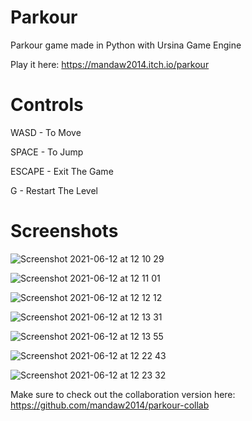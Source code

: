 # Parkour
Parkour game made in Python with Ursina Game Engine

Play it here: https://mandaw2014.itch.io/parkour


# Controls

WASD - To Move

SPACE - To Jump

ESCAPE - Exit The Game

G - Restart The Level


# Screenshots

![Screenshot 2021-06-12 at 12 10 29](https://user-images.githubusercontent.com/77012627/121774235-64597e00-cb79-11eb-8885-53ee8b6abc77.png)


![Screenshot 2021-06-12 at 12 11 01](https://user-images.githubusercontent.com/77012627/121774236-66bbd800-cb79-11eb-894b-61c577f37b19.png)


![Screenshot 2021-06-12 at 12 12 12](https://user-images.githubusercontent.com/77012627/121774238-67ed0500-cb79-11eb-9837-73aee6505658.png)


![Screenshot 2021-06-12 at 12 13 31](https://user-images.githubusercontent.com/77012627/121774239-68859b80-cb79-11eb-9176-ce1dc34f6dcc.png)


![Screenshot 2021-06-12 at 12 13 55](https://user-images.githubusercontent.com/77012627/121774240-691e3200-cb79-11eb-977c-0ebceb9d343a.png)


![Screenshot 2021-06-12 at 12 22 43](https://user-images.githubusercontent.com/77012627/121774241-691e3200-cb79-11eb-98a7-4c0960882aa6.png)


![Screenshot 2021-06-12 at 12 23 32](https://user-images.githubusercontent.com/77012627/121774243-69b6c880-cb79-11eb-919a-324055d1ea0b.png)




Make sure to check out the collaboration version here: https://github.com/mandaw2014/parkour-collab


